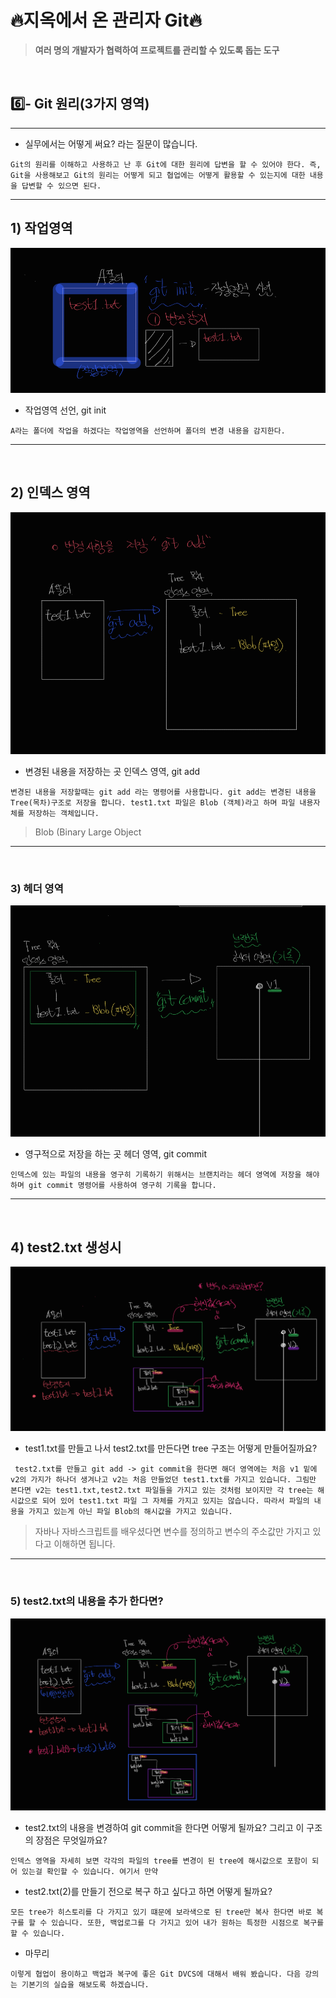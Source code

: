 # 🔥지옥에서 온 관리자 Git🔥

> **여러 명의 개발자가 협력하여 프로젝트를 관리할 수 있도록 돕는 도구**

<br>

## 6️⃣- Git 원리(3가지 영역)

<hr>

- 실무에서는 어떻게 써요? 라는 질문이 많습니다.


```
Git의 원리를 이해하고 사용하고 난 후 Git에 대한 원리에 답변을 할 수 있어야 한다. 즉, Git을 사용해보고 Git의 원리는 어떻게 되고 협업에는 어떻게 활용할 수 있는지에 대한 내용을 답변할 수 있으면 된다.
```

<hr>

## 1) 작업영역

![image-20240718161539756](https://raw.githubusercontent.com/kjh5848/typora-image/main/image/image-20240718161539756.png)

- 작업영역 선언, git init

```
A라는 폴더에 작업을 하겠다는 작업영역을 선언하며 폴더의 변경 내용을 감지한다.
```

<hr>

<br>

## 2) 인덱스 영역

![image-20240718163511629](https://raw.githubusercontent.com/kjh5848/typora-image/main/image/image-20240718163511629.png)

- 변경된 내용을 저장하는 곳 인덱스 영역, git add 

```라고 
변경된 내용을 저장할때는 git add 라는 명령어를 사용합니다. git add는 변경된 내용을 Tree(목차)구조로 저장을 합니다. test1.txt 파일은 Blob (객체)라고 하며 파일 내용자체를 저장하는 객체입니다. 
```

> Blob (Binary Large Object

<hr>

<br>

### 3) 헤더 영역

![image-20240719151201306](https://raw.githubusercontent.com/kjh5848/typora-image/main/image/image-20240719151201306.png)

- 영구적으로 저장을 하는 곳 헤더 영역, git commit

```
인덱스에 있는 파일의 내용을 영구히 기록하기 위해서는 브랜치라는 헤더 영역에 저장을 해야하며 git commit 명령어를 사용하여 영구히 기록을 합니다. 
```

<hr>
<br>

## 4) test2.txt 생성시 

![image-20240719153220706](https://raw.githubusercontent.com/kjh5848/typora-image/main/image/image-20240719153220706.png)

- test1.txt를 만들고 나서 test2.txt를 만든다면 tree 구조는 어떻게 만들어질까요?

```
 test2.txt를 만들고 git add -> git commit을 한다면 해더 영역에는 처음 v1 밑에 v2의 가지가 하나더 생겨나고 v2는 처음 만들었던 test1.txt를 가지고 있습니다. 그림만 본다면 v2는 test1.txt,test2.txt 파일들을 가지고 있는 것처럼 보이지만 각 tree는 해시값으로 되어 있어 test1.txt 파일 그 자체를 가지고 있지는 않습니다. 따라서 파일의 내용을 가지고 있는게 아닌 파일 Blob의 해시값을 가지고 있습니다.
```

> 자바나 자바스크립트를 배우셨다면 변수를 정의하고 변수의 주소값만 가지고 있다고 이해하면 됩니다.

<hr>
<br> 

### 5) test2.txt의 내용을 추가 한다면?

![image-20240719154433793](https://raw.githubusercontent.com/kjh5848/typora-image/main/image/image-20240719154433793.png)

- test2.txt의 내용을 변경하여 git commit을 한다면 어떻게 될까요? 그리고 이 구조의 장점은 무엇일까요?

```
인덱스 영역을 자세히 보면 각각의 파일의 tree를 변경이 된 tree에 해시값으로 포함이 되어 있는걸 확인할 수 있습니다. 여기서 만약 
```

- test2.txt(2)를 만들기 전으로 복구 하고 싶다고 하면 어떻게 될까요? 

```
모든 tree가 히스토리를 다 가지고 있기 떄문에 보라색으로 된 tree만 복사 한다면 바로 복구를 할 수 있습니다. 또한, 백업로그를 다 가지고 있어 내가 원하는 특정한 시점으로 복구를 할 수 있습니다.
```

- 마무리

```
이렇게 협업이 용이하고 백업과 복구에 좋은 Git DVCS에 대해서 배워 봤습니다. 다음 강의는 기본기의 실습을 해보도록 하겠습니다.
```







